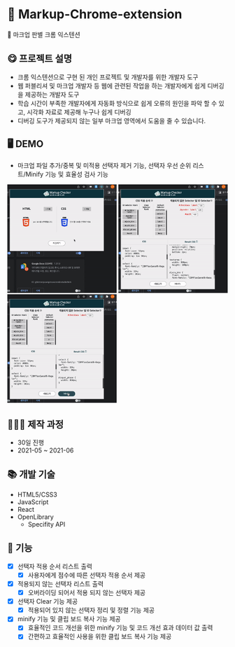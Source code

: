 # 📃 Markup-Chrome-extension

📃 마크업 판별 크롬 익스텐션

## 😋 프로젝트 설명

- 크롬 익스텐션으로 구현 된 개인 프로젝트 및 개발자를 위한 개발자 도구
- 웹 퍼블리셔 및 마크업 개발자 등 웹에 관련된 작업을 하는 개발자에게 쉽게 디버깅을 제공하는 개발자 도구
- 학습 시간이 부족한 개발자에게 자동화 방식으로 쉽게 오류의 원인을 파악 할 수 있고, 시각화 자료로 제공해 누구나 쉽게 디버깅
- 디버깅 도구가 제공되지 않는 일부 마크업 영역에서 도움을 줄 수 있습니다.

## 🖥 DEMO

- 마크업 파일 추가/중복 및 미적용 선택자 제거 기능, 선택자 우선 순위 리스트/Minify 기능 및 효율성 검사 기능

<span>
<img src="./DEMO/1.gif" width="250px"/>
</span>
<span>
<img src="./DEMO/2.gif" width="250px"/>
</span>
<span>
<img src="./DEMO/3.gif" width="250px"/>
</span>

## 👨🏻‍💻 제작 과정

- 30일 진행
- 2021-05 ~ 2021-06

## 📚 개발 기술

- HTML5/CSS3
- JavaScript
- React
- OpenLibrary
  - Specifity API

## 🔨 기능

- [x] 선택자 적용 순서 리스트 출력
  - [x] 사용자에게 점수에 따른 선택자 적용 순서 제공
- [x] 적용되지 않는 선택자 리스트 출력
  - [x] 오버라이딩 되어서 적용 되지 않는 선택자 제공
- [x] 선택자 Clear 기능 제공
  - [x] 적용되어 있지 않는 선택자 정리 및 정렬 기능 제공
- [x] minify 기능 및 클립 보드 복사 기능 제공
  - [x] 효율적인 코드 개선을 위한 minify 기능 및 코드 개선 효과 데이터 값 출력
  - [x] 간편하고 효율적인 사용을 위한 클립 보드 복사 기능 제공
